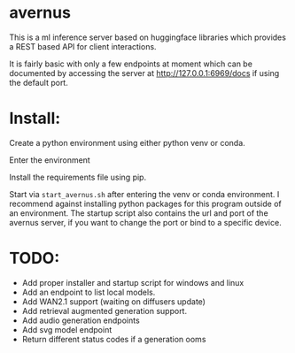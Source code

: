 # avernus

This is a ml inference server based on huggingface libraries which provides a REST based API for client interactions.

It is fairly basic with only a few endpoints at moment which can be documented by accessing the server at http://127.0.0.1:6969/docs if using the default port.

# Install:
Create a python environment using either python venv or conda.

Enter the environment

Install the requirements file using pip.

Start via `start_avernus.sh` after entering the venv or conda environment. I recommend against installing python packages for this program outside of an environment. The startup script also contains the url and port of the avernus server, if you want to change the port or bind to a specific device.

# TODO:

- Add proper installer and startup script for windows and linux
- Add an endpoint to list local models.
- Add WAN2.1 support (waiting on diffusers update)
- Add retrieval augmented generation support.
- Add audio generation endpoints
- Add svg model endpoint
- Return different status codes if a generation ooms

